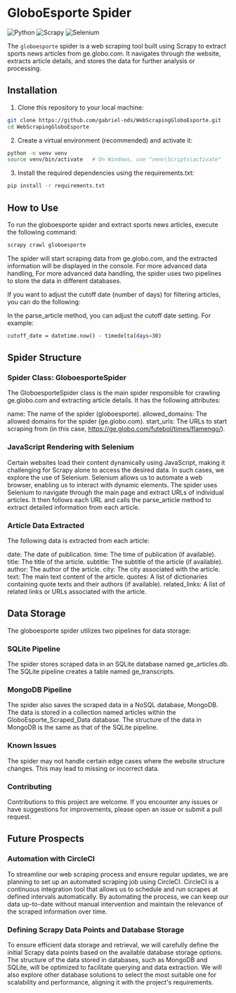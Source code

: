 # GloboEsporte Spider

![Python](https://img.shields.io/badge/Python-3.11.2-pink)
![Scrapy](https://img.shields.io/badge/Scrapy-2.9.0-green)
![Selenium](https://img.shields.io/badge/Selenium-4.10.0-blue)


The `globoesporte` spider is a web scraping tool built using Scrapy to extract sports news articles from ge.globo.com. It navigates through the website, extracts article details, and stores the data for further analysis or processing.

## Installation

1. Clone this repository to your local machine:

```bash
git clone https://github.com/gabriel-nds/WebScrapingGloboEsporte.git
cd WebScrapingGloboEsporte
```

2. Create a virtual environment (recommended) and activate it:

```bash
python -m venv venv
source venv/bin/activate   # On Windows, use "venv\Scripts\activate"
```

3. Install the required dependencies using the requirements.txt:

```bash
pip install -r requirements.txt
```

## How to Use

To run the globoesporte spider and extract sports news articles, execute the following command:
```bash
scrapy crawl globoesporte
```
The spider will start scraping data from ge.globo.com, and the extracted information will be displayed in the console. For more advanced data handling, For more advanced data handling, the spider uses two pipelines to store the data in different databases.

If you want to adjust the cutoff date (number of days) for filtering articles, you can do the following:

In the parse_article method, you can adjust the cutoff date setting. For example:
```bash
cutoff_date = datetime.now() - timedelta(days=30)
```

## Spider Structure
### Spider Class: GloboesporteSpider

The GloboesporteSpider class is the main spider responsible for crawling ge.globo.com and extracting article details. It has the following attributes:

name: The name of the spider (globoesporte).
allowed_domains: The allowed domains for the spider (ge.globo.com).
start_urls: The URLs to start scraping from (in this case, https://ge.globo.com/futebol/times/flamengo/).

### JavaScript Rendering with Selenium

Certain websites load their content dynamically using JavaScript, making it challenging for Scrapy alone to access the desired data. In such cases, we  explore the use of Selenium. Selenium allows us to automate a web browser, enabling us to interact with dynamic elements. The spider uses Selenium to navigate through the main page and extract URLs of individual articles. It then follows each URL and calls the parse_article method to extract detailed information from each article.

### Article Data Extracted

The following data is extracted from each article:

date: The date of publication.
time: The time of publication (if available).
title: The title of the article.
subtitle: The subtitle of the article (if available).
author: The author of the article.
city: The city associated with the article.
text: The main text content of the article.
quotes: A list of dictionaries containing quote texts and their authors (if available).
related_links: A list of related links or URLs associated with the article.

## Data Storage

The globoesporte spider utilizes two pipelines for data storage:

### SQLite Pipeline

The spider stores scraped data in an SQLite database named ge_articles.db. The SQLite pipeline creates a table named ge_transcripts.

### MongoDB Pipeline

The spider also saves the scraped data in a NoSQL database, MongoDB. The data is stored in a collection named articles within the GloboEsporte_Scraped_Data database. The structure of the data in MongoDB is the same as that of the SQLite pipeline.

### Known Issues

The spider may not handle certain edge cases where the website structure changes. This may lead to missing or incorrect data.

### Contributing

Contributions to this project are welcome. If you encounter any issues or have suggestions for improvements, please open an issue or submit a pull request.

## Future Prospects

### Automation with CircleCI

To streamline our web scraping process and ensure regular updates, we are planning to set up an automated scraping job using CircleCI. CircleCI is a continuous integration tool that allows us to schedule and run scrapes at defined intervals automatically. By automating the process, we can keep our data up-to-date without manual intervention and maintain the relevance of the scraped information over time.

### Defining Scrapy Data Points and Database Storage

To ensure efficient data storage and retrieval, we will carefully define the initial Scrapy data points based on the available database storage options. The structure of the data stored in databases, such as MongoDB and SQLite, will be optimized to facilitate querying and data extraction. We will also explore other database solutions to select the most suitable one for scalability and performance, aligning it with the project's requirements.







